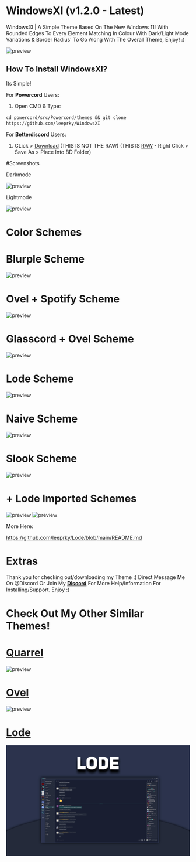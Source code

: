 # WindowsXI (v1.2.0 - Latest)
WindowsXI | A Simple Theme Based On The New Windows 11! With Rounded Edges To Every Element Matching In Colour With Dark/Light Mode Variations & Border Radius' To Go Along With The Overall Theme, Enjoy! :)

![preview](https://i.imgur.com/zzlvrdc.png)

## How To Install WindowsXI?

Its Simple!

For **Powercord** Users:

1. Open CMD & Type:

```
cd powercord/src/Powercord/themes && git clone https://github.com/leeprky/WindowsXI
```

For **Betterdiscord** Users:

1. CLick > [Download](https://betterdiscord.app/Download?id=343) (THIS IS NOT THE RAW)
(THIS IS [RAW](https://raw.githubusercontent.com/leeprky/WindowsXI/main/source/support/betterdiscord/windowsXI.theme.css) - Right Click > Save As > Place Into BD Folder)

#Screenshots

Darkmode

![preview](https://i.imgur.com/lYarXcO.png)

Lightmode

![preview](https://i.imgur.com/ZULLdm4.png)

# Color Schemes

# Blurple Scheme

![preview](https://i.imgur.com/JzJ9IcJ.png)

# Ovel + Spotify Scheme

![preview](https://i.imgur.com/0GkTNbZ.png)

# Glasscord + Ovel Scheme

![preview](https://i.imgur.com/eZOoAai.png)

# Lode Scheme

![preview](https://i.imgur.com/GEzixeH.png)

# Naive Scheme

![preview](https://i.imgur.com/rA5VpKs.png)

# Slook Scheme

![preview](https://i.imgur.com/yRPjXYZ.png)

# + Lode Imported Schemes

![preview](https://i.imgur.com/WdM3Nkv.png)
![preview](https://i.imgur.com/VCnZ68Z.png)

More Here:

https://github.com/leeprky/Lode/blob/main/README.md

# Extras 

Thank you for checking out/downloading my Theme :)
Direct Message Me On @Discord Or Join My **[Discord](https://discord.gg/Ff3rqAYB89)** For More Help/Information For Installing/Support. Enjoy :)

# Check Out My Other Similar Themes!

# **[Quarrel](https://github.com/leeprky/Quarrel)**
![preview](https://camo.githubusercontent.com/f65b3dfef1529b172f324d59223aace8bd5b24fbbc3120c265db848224ab53c8/68747470733a2f2f692e696d6775722e636f6d2f51686832526e552e6a7067)

# **[Ovel](https://github.com/leeprky/Ovel)**
![preview](https://camo.githubusercontent.com/a42ac5b90609f79eb3cd117b6ba55351ed970c9c102ff1b37c8092693a36c871/68747470733a2f2f692e696d6775722e636f6d2f5a777543537a632e706e67)

# **[Lode](https://github.com/leeprky/Lode)**
![preview](https://raw.githubusercontent.com/leeprky/Lode/main/default/images/PreviewEdit.jpg)
